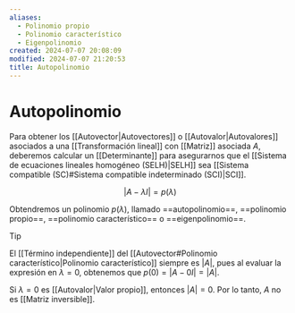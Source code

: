 ```yaml
---
aliases:
  - Polinomio propio
  - Polinomio característico
  - Eigenpolinomio
created: 2024-07-07 20:08:09
modified: 2024-07-07 21:20:53
title: Autopolinomio
---
```


# Autopolinomio

Para obtener los [[Autovector|Autovectores]] o [[Autovalor|Autovalores]] asociados a una [[Transformación lineal]] con [[Matriz]] asociada $A$, deberemos calcular un [[Determinante]] para asegurarnos que el [[Sistema de ecuaciones lineales homogéneo (SELH)|SELH]] sea [[Sistema compatible (SC)#Sistema compatible indeterminado (SCI)|SCI]].

$$
|A - \lambda I| = p(\lambda)
$$

Obtendremos un polinomio $p(\lambda)$, llamado ==autopolinomio==, ==polinomio propio==, ==polinomio característico== o ==eigenpolinomio==.

> [!tip]
> El [[Término independiente]] del [[Autovector#Polinomio característico|Polinomio característico]] siempre es $|A|$, pues al evaluar la expresión en $\lambda = 0$, obtenemos que $p(0) = |A - 0I| = |A|$.

Si $\lambda = 0$ es [[Autovalor|Valor propio]], entonces $|A| = 0$. Por lo tanto, $A$ no es [[Matriz inversible]].
